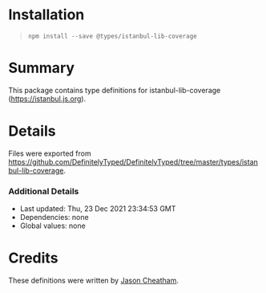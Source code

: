 # Installation
> `npm install --save @types/istanbul-lib-coverage`

# Summary
This package contains type definitions for istanbul-lib-coverage (https://istanbul.js.org).

# Details
Files were exported from https://github.com/DefinitelyTyped/DefinitelyTyped/tree/master/types/istanbul-lib-coverage.

### Additional Details
 * Last updated: Thu, 23 Dec 2021 23:34:53 GMT
 * Dependencies: none
 * Global values: none

# Credits
These definitions were written by [Jason Cheatham](https://github.com/jason0x43).
